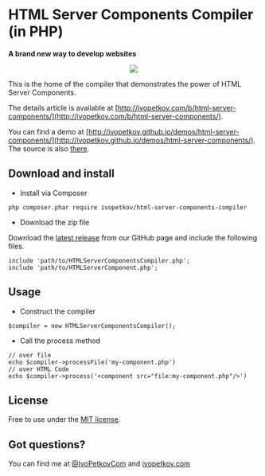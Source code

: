 # HTML Server Components Compiler (in PHP)

**A brand new way to develop websites**

<p align="center">
<img src="http://ivopetkov.github.io/demos/html-server-components/poster.jpg" style="max-width:100%;">
</p>

This is the home of the compiler that demonstrates the power of HTML Server Components.

The details article is available at [http://ivopetkov.com/b/html-server-components/](http://ivopetkov.com/b/html-server-components/).

You can find a demo at [http://ivopetkov.github.io/demos/html-server-components/](http://ivopetkov.github.io/demos/html-server-components/). The source is also [there](https://github.com/ivopetkov/ivopetkov.github.io/tree/master/demos/html-server-components/).

## Download and install

* Install via Composer
```
php composer.phar require ivopetkov/html-server-components-compiler
```

* Download the zip file

Download the [latest release](https://github.com/ivopetkov/html-server-components-compiler/releases) from our GitHub page and include the following files.
```
include 'path/to/HTMLServerComponentsCompiler.php';
include 'path/to/HTMLServerComponent.php';
```
## Usage

* Construct the compiler
```
$compiler = new HTMLServerComponentsCompiler();
```

* Call the process method
```
// over file
echo $compiler->processFile('my-component.php')
// over HTML Code
echo $compiler->process('<component src="file:my-component.php"/>')
```

## License
Free to use under the [MIT license](http://opensource.org/licenses/MIT).

## Got questions?
You can find me at [@IvoPetkovCom](https://twitter.com/IvoPetkovCom) and [ivopetkov.com](http://ivopetkov.com)